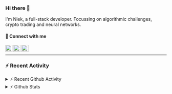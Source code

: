 ### Hi there 👋
I'm Niek, a full-stack developer. Focussing on algorithmic challenges, crypto trading and neural networks.

#### 📩 Connect with me

[<img align="left" alt="codeSTACKr | Twitter" width="22px" src="https://cdn.jsdelivr.net/npm/simple-icons@v3/icons/twitter.svg" />][twitter]
[<img align="left" alt="codeSTACKr | LinkedIn" width="22px" src="https://cdn.jsdelivr.net/npm/simple-icons@v3/icons/linkedin.svg" />][linkedin]
[<img align="left" alt="codeSTACKr | Instagram" width="22px" src="https://cdn.jsdelivr.net/npm/simple-icons@v3/icons/instagram.svg" />][instagram]

<br/>

---
### :zap: Recent Activity


<details>
    <summary>⚡ Recent Github Activity</summary>

<!--START_SECTION:activity-->
1. ❗️ Opened issue [#5](https://github.com/OR-WindPredicition/WindPredictionAPI/issues/5) in [OR-WindPredicition/WindPredictionAPI](https://github.com/OR-WindPredicition/WindPredictionAPI)
2. 🗣 Commented on [#332](https://github.com/DigitalExcellence/dex-frontend/issues/332) in [DigitalExcellence/dex-frontend](https://github.com/DigitalExcellence/dex-frontend)
3. 🎉 Merged PR [#412](https://github.com/DigitalExcellence/dex-frontend/pull/412) in [DigitalExcellence/dex-frontend](https://github.com/DigitalExcellence/dex-frontend)
4. ❗️ Closed issue [#411](https://github.com/DigitalExcellence/dex-frontend/issues/411) in [DigitalExcellence/dex-frontend](https://github.com/DigitalExcellence/dex-frontend)
5. 💪 Opened PR [#412](https://github.com/DigitalExcellence/dex-frontend/pull/412) in [DigitalExcellence/dex-frontend](https://github.com/DigitalExcellence/dex-frontend)
<!--END_SECTION:activity-->
</details>
<details>
  <summary>⚡ Github Stats</summary>

  <img align="left" alt="codeSTACKr's Github Stats" src="https://github-readme-stats.codestackr.vercel.app/api?username=niekvandam&show_icons=true&hide_border=true" />

</details>


[twitter]: https://twitter.com/overclockedc
[instagram]: https://instagram.com/niekvandamn  
[linkedin]: https://www.linkedin.com/in/niek-van-dam-514711131/
